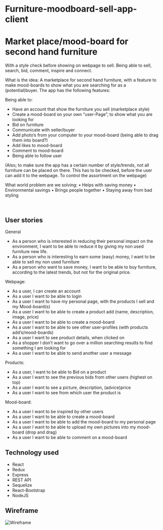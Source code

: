 # Furniture-moodboard-sell-app-client

# Market place/mood-board for second hand furniture
With a style check before showing on webpage to sell.  Being able to sell, search, bid, comment, inspire and connect.

What is the idea:
A marketplace for second hand furniture, with a feature to make mood-boards to show what you are searching for as a (potential)buyer. The app has the following features:

Being able to:
-	Have an account that show the furniture you sell (marketplace style)
-	Create a mood-board on your own “user-Page”, to show what you are looking for 
-	Bid on furniture 
-	Communicate with seller/buyer
-	Add photo’s from your computer to your mood-board (being able to drag them into board?)
-	Add likes to mood-board
-	Comment to mood-board
-	Being able to follow user

(Also; to make sure the app has a certain number of style/trends, not all furniture can be placed on there. This has to be checked, before the user can add it to the webpage. To control the assortment on the webpage)

What world problem are we solving:
•	Helps with saving money 
•	Environmental savings
•	Brings people together
•	Staying away from bad styling

 
## User stories

General
-	As a person who is interested in reducing their personal impact on the environment, I want to be able to reduce it by giving my non used furniture new life.
-	As a person who is interesting to earn some (easy) money, I want to be able to sell my non used furniture
-	As a person who want to save money, I want to be able to buy furniture, according to the latest trends, but not for the original price.

Webpage:
-	As a user, I can create an account
-	As a user I want to be able to login
-	As a user I want to have my personal page, with the products I sell and my Mood-board(s)
-	As a user I want to be able to create a product add (name, description, image, price)
-	As a user I want to be able to create a mood-board
-	As a user I want to be able to see other user-profiles (with products add’s/mood-boards)
-	As a user I want to see product details, when clicked on
-	As a shopper I don’t want to go over a million searching results to find something I am looking for
-	As a user I want to be able to send another user a message

Products: 
-	As a user, I want to be able to Bid on a product
-	As a user I want to see the previous bids from other users (highest on top)
-	As a user I want to see a picture, description, (advice)price
-	As a user I want to see from which user the product is

Mood-board:
-	As a user I want to be inspired by other users 
-	As a user I want to be able to create a mood-board
-	As a user I want to be able to add the mood-board to my personal page
-	As a user I want to be able to upload my own pictures into my mood-board (drop and drag)
-	As a user I want to be able to comment on a mood-board

## Technology used

- React
- Redux
- Express
- REST API
- Sequelize
- React-Bootstrap
- NodeJS

## Wireframe

![Wireframe](https://s3.amazonaws.com/assets.mockflow.com/app/wireframepro/company/C1617280e6a2e44c6bb041347ca13a543/projects/M29f204c619d74c9f759c926d971e93531583164575624/pages/d086442dea3b41bead1789f87ec8df5a/image/d086442dea3b41bead1789f87ec8df5a.png)

